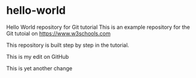 # hello-world
Hello World repository for Git tutorial
This is an example repository for the Git tutoial on https://www.w3schools.com

This repository is built step by step in the tutorial. 

This is my edit on GitHub

This is yet another change
